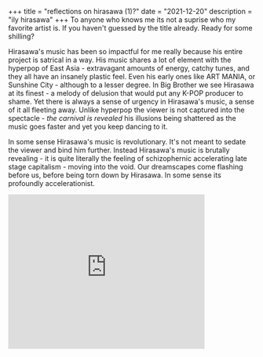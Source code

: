 +++
title = "reflections on hirasawa (1)?"
date = "2021-12-20"
description = "ily hirasawa"
+++
To anyone who knows me its not a suprise who my favorite artist is. If you haven't guessed by the title already. Ready for some shilling? 

Hirasawa's music has been so impactful for me really because his entire project is satrical in a way. His music shares a lot of element with the hyperpop of East Asia - extravagant amounts of energy, catchy tunes, and they all have an insanely plastic feel. Even his early ones like ART MANIA, or Sunshine City - although to a lesser degree. In Big Brother we see Hirasawa at its finest - a melody of delusion that would put any K-POP producer to shame. Yet there is always a sense of urgency in Hirasawa's music, a sense of it all fleeting away. Unlike hyperpop the viewer is not captured into the spectacle - *the carnival is revealed* his illusions being shattered as the music goes faster and yet you keep dancing to it.

In some sense Hirasawa's music is revolutionary. It's not meant to sedate the viewer and bind him further. Instead Hirasawa's music is brutally revealing - it is quite literally the feeling of schizophernic accelerating late stage capitalism - moving into the void. Our dreamscapes come flashing before us, before being torn down by Hirasawa. In some sense its profoundly accelerationist.

<iframe width="400" height="315" src="https://www.youtube.com/embed/sR072OltSQk" title="YouTube video player" frameborder="0" allow="accelerometer; autoplay; clipboard-write; encrypted-media; gyroscope; picture-in-picture" allowfullscreen></iframe>